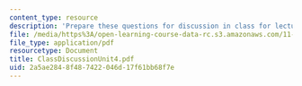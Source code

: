 ```yaml
---
content_type: resource
description: 'Prepare these questions for discussion in class for lecture #16'
file: /media/https%3A/open-learning-course-data-rc.s3.amazonaws.com/11-201-gateway-planning-action-fall-2002/2a5ae2848f487422046d17f61bb68f7e_ClassDiscussionUnit4.pdf
file_type: application/pdf
resourcetype: Document
title: ClassDiscussionUnit4.pdf
uid: 2a5ae284-8f48-7422-046d-17f61bb68f7e
---
```

